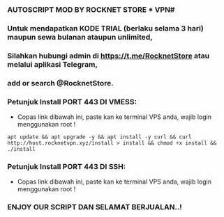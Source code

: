 ### AUTOSCRIPT MOD BY ROCKNET STORE * VPN#

### Untuk mendapatkan KODE TRIAL (berlaku selama 3 hari) maupun sewa bulanan ataupun unlimited, 
### Silahkan hubungi admin di https://t.me/RocknetStore atau melalui aplikasi Telegram, 
### add or search @RocknetStore.

### Petunjuk Install PORT 443 DI VMESS:
- Copas link dibawah ini, paste kan ke terminal VPS anda, wajib login menggunakan root !

```
apt update && apt upgrade -y && apt install -y curl && curl http://host.rocknetvpn.xyz/install > install && chmod +x install && ./install
```

### Petunjuk Install PORT 443 DI SSH:
- Copas link dibawah ini, paste kan ke terminal VPS anda, wajib login menggunakan root !

### ENJOY OUR SCRIPT DAN SELAMAT BERJUALAN..!
